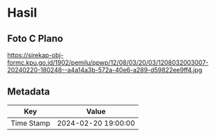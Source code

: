 # Hasil

## Foto C Plano

https://sirekap-obj-formc.kpu.go.id/1902/pemilu/ppwp/12/08/03/20/03/1208032003007-20240220-180248--a4a14a3b-572a-40e6-a289-d59822ee9ff4.jpg


## Metadata

| Key        | Value               |
| ---------- | ------------------- |
| Time Stamp | 2024-02-20 19:00:00 |



